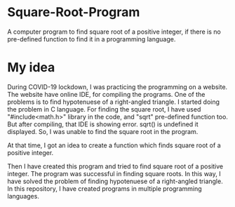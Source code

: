 # Square-Root-Program
A computer program to find square root of a positive integer, if there is no pre-defined function to find it in a programming language. 

# My idea
During COVID-19 lockdown, I was practicing the programming on a website. The website have online IDE, for compiling the programs. One of the problems is to find hypotenuese of a right-angled triangle. I started doing the problem in C language. For finding the square root, I have used "#include<math.h>" library in the code, and "sqrt" pre-defined function 
too. But after compiling, that IDE is showing error. sqrt() is  undefined it displayed. So, I was unable to find the square root in the program.

At that time, I got an idea to create a function which finds square root of a positive integer. 

Then I have created this program and tried to find square root of a positive integer.
The program was successful in finding square roots.
In this way, I have solved the problem of finding hypotenuese of a right-angled triangle. 
In this repository, I have created programs in multiple programming languages.
